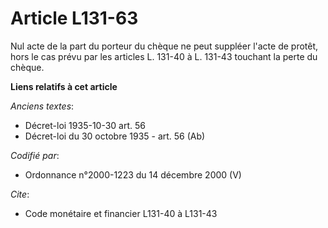 # Article L131-63

Nul acte de la part du porteur du chèque ne peut suppléer l'acte de protêt, hors le cas prévu par les articles L. 131-40 à L.
131-43 touchant la perte du chèque.

**Liens relatifs à cet article**

_Anciens textes_:

  - Décret-loi 1935-10-30 art. 56
  - Décret-loi du 30 octobre 1935 - art. 56 (Ab)

_Codifié par_:

  - Ordonnance n°2000-1223 du 14 décembre 2000 (V)

_Cite_:

  - Code monétaire et financier L131-40 à L131-43
